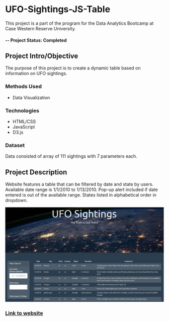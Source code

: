 # UFO-Sightings-JS-Table
This project is a part of the program for the Data Analytics Bootcamp at Case Western Reserve University.

#### -- Project Status: Completed

## Project Intro/Objective
The purpose of this project is to create a dynamic table based on information on UFO sightings. 

### Methods Used
* Data Visualization

### Technologies
* HTML/CSS
* JavaScript
* D3.js

### Dataset
Data consisted of array of 111 sightings with 7 parameters each.

## Project Description
Website features a table that can be filtered by date and state by users. Available date range is 1/1/2010 to 1/13/2010. Pop-up alert included if date entered is out of the available range. States listed in alphabetical order in dropdown.

![screenshot](https://github.com/VL14/UFO_Sightings_JS_Table/blob/master/images/website_image.JPG)

### [Link to website](https://vl14.github.io/javascript-challenge/)
